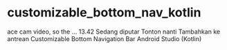 # customizable_bottom_nav_kotlin
ace cam video, so the ... 13.42 Sedang diputar Tonton nanti Tambahkan ke antrean Customizable Bottom Navigation Bar Android Studio (Kotlin)
